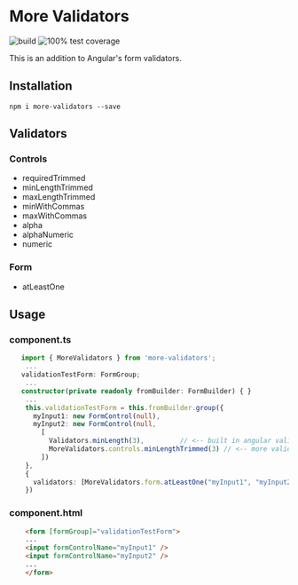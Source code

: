# More Validators

![build](https://github.com/ChekTek/more-validators/workflows/build/badge.svg)
![100% test coverage](https://github.com/ChekTek/more-validators/workflows/test%20coverage/badge.svg)

This is an addition to Angular's form validators.

## Installation

`npm i more-validators --save`

## Validators

### Controls

* requiredTrimmed
* minLengthTrimmed
* maxLengthTrimmed
* minWithCommas
* maxWithCommas
* alpha
* alphaNumeric
* numeric

### Form

* atLeastOne

## Usage

### component.ts

```TypeScript
   import { MoreValidators } from 'more-validators';
    ...
   validationTestForm: FormGroup;
    ...
   constructor(private readonly fromBuilder: FormBuilder) { }
    ...
    this.validationTestForm = this.fromBuilder.group({
      myInput1: new FormControl(null),
      myInput2: new FormControl(null,
        [
          Validators.minLength(3),         // <-- built in angular validator
          MoreValidators.controls.minLengthTrimmed(3) // <-- more validators
        ])
    },
    {
      validators: [MoreValidators.form.atLeastOne("myInput1", "myInput2")],
    })
```

### component.html

```HTML
    <form [formGroup]="validationTestForm">
    ...
    <input formControlName="myInput1" />
    <input formControlName="myInput2" />
    ...
    </form>
```
